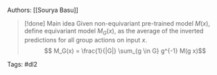 Authors: [[Sourya Basu]]
> [!done] Main idea
Given non-equivariant pre-trained model $M(x)$, define equivariant model $M_G(x)$, as the average of the inverted predictions for all group actions on input $x$.
$$ M_G(x) = \frac{1}{|G|} \sum_{g \in G} g^{-1}  M(g x)$$


Tags: #dl2